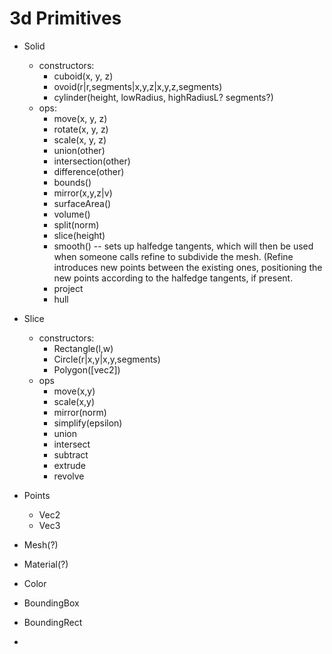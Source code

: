 # 3d Primitives

* Solid
  * constructors:
    * cuboid(x, y, z)
    * ovoid(r|r,segments|x,y,z|x,y,z,segments)
    * cylinder(height, lowRadius, highRadiusL? segments?)
  * ops:
    * move(x, y, z)
    * rotate(x, y, z)
    * scale(x, y, z)
    * union(other)
    * intersection(other)
    * difference(other)
    * bounds()
    * mirror(x,y,z|v)
    * surfaceArea()
    * volume()
    * split(norm)
    * slice(height)
    * smooth()  -- sets up halfedge tangents, which will then be
                  used when someone calls refine to subdivide the
                  mesh. (Refine introduces new points between the existing
                  ones, positioning the new points according to the
                  halfedge tangents, if present.
    * project
    * hull

* Slice
  * constructors:
    * Rectangle(l,w)
    * Circle(r|x,y|x,y,segments)
    * Polygon([vec2])
  * ops
    * move(x,y)
    * scale(x,y)
    * mirror(norm)
    * simplify(epsilon)
    * union
    * intersect
    * subtract
    * extrude
    * revolve
* Points
  * Vec2
  * Vec3
* Mesh(?)
* Material(?)
* Color
* BoundingBox
* BoundingRect
*
